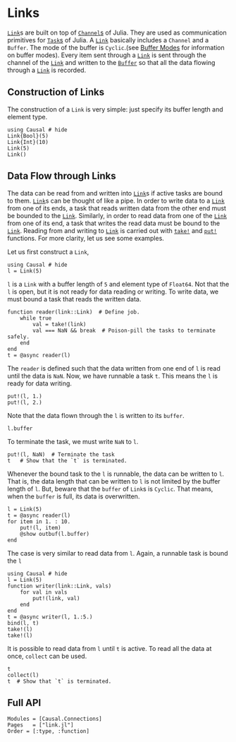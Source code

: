 # Links 

[`Link`](@ref)s are built on top of  [`Channel`s](https://docs.julialang.org/en/v1/manual/parallel-computing/#Channels-1) of Julia. They are used as communication primitives for [`Task`s](https://docs.julialang.org/en/v1/manual/control-flow/#man-tasks-1) of Julia. A [`Link`](@ref) basically includes a `Channel` and a `Buffer`. The mode of the buffer is `Cyclic`.(see [Buffer Modes](@ref) for information on buffer modes). Every item sent through a [`Link`](@ref) is sent through the channel of the [`Link`](@ref) and written to the [`Buffer`](@ref) so that all the data flowing through a [`Link`](@ref) is recorded.

## Construction of Links 
The construction of a `Link` is very simple: just specify its buffer length and element type.
```@repl 
using Causal # hide 
Link{Bool}(5)
Link{Int}(10)
Link(5) 
Link()
```

## Data Flow through Links
The data can be read from and written into [`Link`](@ref)s if active tasks are bound to them. [`Link`](@ref)s can be thought of like a pipe. In order to write data to a [`Link`](@ref) from one of its ends, a task that reads written data from the other end must be bounded to the [`Link`](@ref). Similarly, in order to read data from one of the [`Link`](@ref) from one of its end, a task that writes the read data must be bound to the [`Link`](@ref). Reading from and writing to [`Link`](@ref) is carried out with [`take!`](@ref) and [`put!`](@ref) functions. For more clarity, let us see some examples. 

Let us first construct a `Link`,
```@repl link_writing_ex_1
using Causal # hide
l = Link(5)
```
`l` is a `Link` with a buffer length of `5` and element type of `Float64`. Not that the `l` is open, but it is not ready for data reading or writing. To write data, we must bound a task that reads the written data.
```@repl link_writing_ex_1
function reader(link::Link)  # Define job.
    while true
        val = take!(link)
        val === NaN && break  # Poison-pill the tasks to terminate safely.
    end
end
t = @async reader(l)
```
The `reader` is defined such that the data written from one end of `l` is read until the data is `NaN`. Now, we have runnable a task `t`. This means the `l` is ready for data writing. 
```@repl link_writing_ex_1
put!(l, 1.)
put!(l, 2.)
```
Note that the data flown through the `l` is written to its `buffer`. 
```@repl link_writing_ex_1
l.buffer
```
To terminate the task, we must write `NaN` to `l`.
```@repl link_writing_ex_1
put!(l, NaN)  # Terminate the task 
t   # Show that the `t` is terminated.
```
Whenever the bound task to the `l` is runnable, the data can be written to `l`. That is, the data length that can be written to `l` is not limited by the buffer length of `l`. But, beware that the `buffer` of `Link`s is `Cyclic`. That means, when the `buffer` is full, its data is overwritten.
```@repl link_writing_ex_1
l = Link(5)
t = @async reader(l)
for item in 1. : 10.
    put!(l, item)
    @show outbuf(l.buffer)
end
```

The case is very similar to read data from `l`. Again, a runnable task is bound the `l` 
```@repl link_reading_ex_1
using Causal # hide
l = Link(5)
function writer(link::Link, vals)
    for val in vals
        put!(link, val)
    end
end
t = @async writer(l, 1.:5.)
bind(l, t)
take!(l)
take!(l)
```
It is possible to read data from `l` until `t` is active. To read all the data at once, `collect` can be used. 
```@repl link_reading_ex_1
t   
collect(l)
t  # Show that `t` is terminated.
```

## Full API 
```@autodocs
Modules = [Causal.Connections]
Pages   = ["link.jl"]
Order = [:type, :function]
```